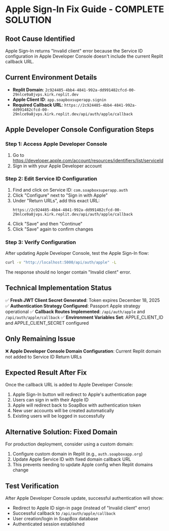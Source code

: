 # Apple Sign-In Fix Guide - COMPLETE SOLUTION

## Root Cause Identified
Apple Sign-In returns "Invalid client" error because the Service ID configuration in Apple Developer Console doesn't include the current Replit callback URL.

## Current Environment Details
- **Replit Domain**: `2c924485-4bb4-4841-992a-dd991482cfcd-00-29nlce9a8jvps.kirk.replit.dev`
- **Apple Client ID**: `app.soapboxsuperapp.signin`
- **Required Callback URL**: `https://2c924485-4bb4-4841-992a-dd991482cfcd-00-29nlce9a8jvps.kirk.replit.dev/api/auth/apple/callback`

## Apple Developer Console Configuration Steps

### Step 1: Access Apple Developer Console
1. Go to https://developer.apple.com/account/resources/identifiers/list/serviceId
2. Sign in with your Apple Developer account

### Step 2: Edit Service ID Configuration
1. Find and click on Service ID: `com.soapboxsuperapp.auth`
2. Click "Configure" next to "Sign in with Apple"
3. Under "Return URLs", add this exact URL:
   ```
   https://2c924485-4bb4-4841-992a-dd991482cfcd-00-29nlce9a8jvps.kirk.replit.dev/api/auth/apple/callback
   ```
4. Click "Save" and then "Continue"
5. Click "Save" again to confirm changes

### Step 3: Verify Configuration
After updating Apple Developer Console, test the Apple Sign-In flow:
```bash
curl -v "http://localhost:5000/api/auth/apple" -L
```

The response should no longer contain "Invalid client" error.

## Technical Implementation Status
✅ **Fresh JWT Client Secret Generated**: Token expires December 18, 2025
✅ **Authentication Strategy Configured**: Passport Apple strategy operational
✅ **Callback Routes Implemented**: `/api/auth/apple` and `/api/auth/apple/callback`
✅ **Environment Variables Set**: APPLE_CLIENT_ID and APPLE_CLIENT_SECRET configured

## Only Remaining Issue
❌ **Apple Developer Console Domain Configuration**: Current Replit domain not added to Service ID Return URLs

## Expected Result After Fix
Once the callback URL is added to Apple Developer Console:
1. Apple Sign-In button will redirect to Apple's authentication page
2. Users can sign in with their Apple ID
3. Apple will redirect back to SoapBox with authentication token
4. New user accounts will be created automatically
5. Existing users will be logged in successfully

## Alternative Solution: Fixed Domain
For production deployment, consider using a custom domain:
1. Configure custom domain in Replit (e.g., `auth.soapboxapp.org`)
2. Update Apple Service ID with fixed domain callback URL
3. This prevents needing to update Apple config when Replit domains change

## Test Verification
After Apple Developer Console update, successful authentication will show:
- Redirect to Apple ID sign-in page (instead of "Invalid client" error)
- Successful callback to `/api/auth/apple/callback`
- User creation/login in SoapBox database
- Authenticated session established